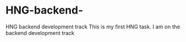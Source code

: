 # HNG-backend-
HNG backend development track 
This is my first HNG task. I am on the backend development track 
